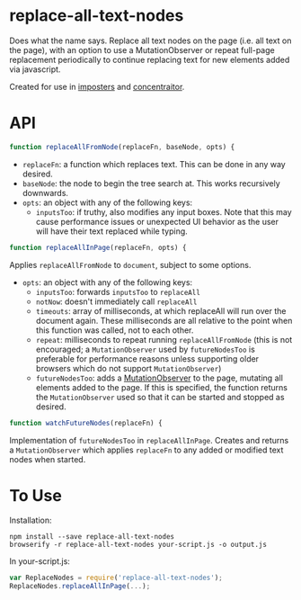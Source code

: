 replace-all-text-nodes
======================

Does what the name says. Replace all text nodes on the page (i.e. all text on the page), with an option to use a MutationObserver or repeat full-page replacement periodically to continue replacing text for new elements added via javascript.

Created for use in [imposters](https://github.com/cosmicexplorer/imposters) and [concentraitor](https://github.com/cosmicexplorer/concentraitor).

# API

```javascript
function replaceAllFromNode(replaceFn, baseNode, opts) {
```
- `replaceFn`: a function which replaces text. This can be done in any way desired.
- `baseNode`: the node to begin the tree search at. This works recursively downwards.
- `opts`: an object with any of the following keys:
  - `inputsToo`: if truthy, also modifies any input boxes. Note that this may cause performance issues or unexpected UI behavior as the user will have their text replaced while typing.

```javascript
function replaceAllInPage(replaceFn, opts) {
```
Applies `replaceAllFromNode` to `document`, subject to some options.
- `opts`: an object with any of the following keys:
  - `inputsToo`: forwards `inputsToo` to `replaceAll`
  - `notNow`: doesn't immediately call `replaceAll`
  - `timeouts`: array of milliseconds, at which replaceAll will run over the document again. These milliseconds are all relative to the point when this function was called, not to each other.
  - `repeat`: milliseconds to repeat running `replaceAllFromNode` (this is not encouraged; a `MutationObserver` used by `futureNodesToo` is preferable for performance reasons unless supporting older browsers which do not support `MutationObserver`)
  - `futureNodesToo`: adds a [MutationObserver](https://developer.mozilla.org/en-US/docs/Web/API/MutationObserver) to the page, mutating all elements added to the page. If this is specified, the function returns the `MutationObserver` used so that it can be started and stopped as desired.

```javascript
function watchFutureNodes(replaceFn) {
```
Implementation of `futureNodesToo` in `replaceAllInPage`. Creates and returns a `MutationObserver` which applies `replaceFn` to any added or modified text nodes when started.

# To Use

Installation:
```shell
npm install --save replace-all-text-nodes
browserify -r replace-all-text-nodes your-script.js -o output.js
```
In your-script.js:
```javascript
var ReplaceNodes = require('replace-all-text-nodes');
ReplaceNodes.replaceAllInPage(...);
```
